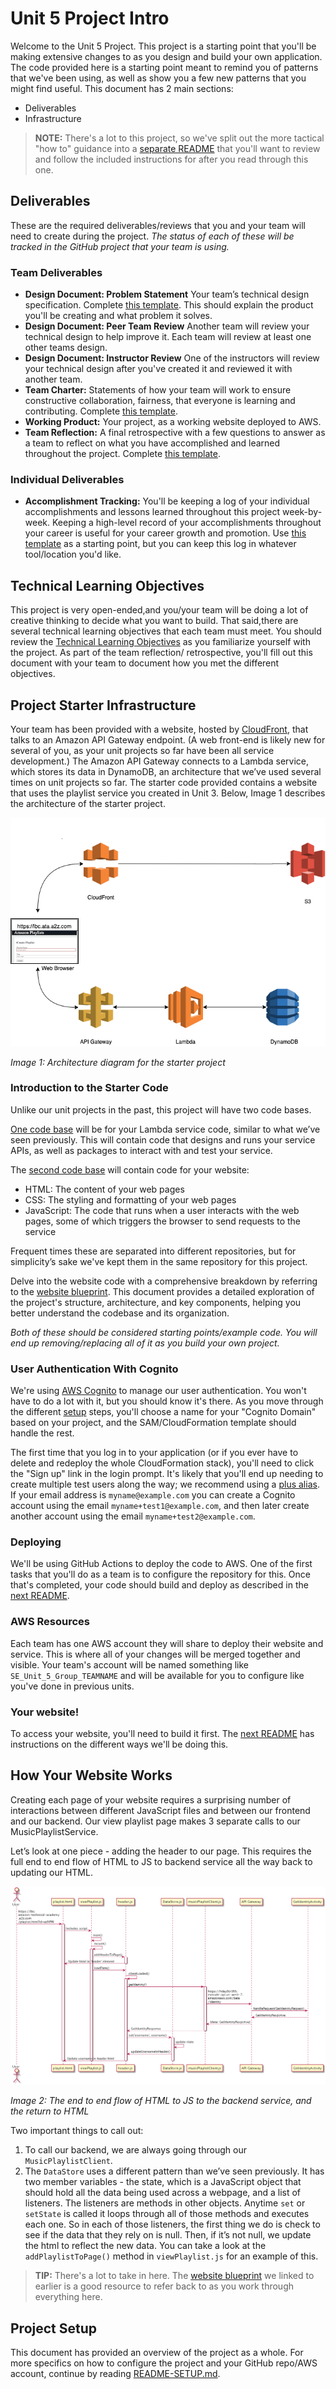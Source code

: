 # Unit 5 Project Intro

Welcome to the Unit 5 Project. This project is a starting point that you'll be making extensive changes to as you design and build your own application. The code provided here is a starting point meant to remind you of patterns that we've been using, as well as show you a few new patterns that you might find useful. This document has 2 main sections:

- Deliverables
- Infrastructure

> **NOTE:** There's a lot to this project, so we've split out the more tactical "how to" guidance into a [separate README](./README-SETUP.md) that you'll want to review and follow the included instructions for after you read through this one.

## Deliverables

These are the required deliverables/reviews that you and your team will need to create during the project. _The status of each of these will be tracked in the GitHub project that your team is using._

### Team Deliverables

* **Design Document: Problem Statement** Your team’s technical design specification. Complete [this template](resources/design-document.md). This should explain the product you'll be creating and what problem it solves.
* **Design Document: Peer Team Review** Another team will review your technical design to help improve it. Each team will review at least one other teams design.
* **Design Document: Instructor Review** One of the instructors will review your technical design after you've created it and reviewed it with another team.
* **Team Charter:** Statements of how your team will work to ensure constructive collaboration, fairness, that everyone is learning and contributing. Complete [this template](resources/team-charter.md).
* **Working Product:** Your project, as a working website deployed to AWS.
* **Team Reflection:** A final retrospective with a few questions to answer as a team to reflect on what you have accomplished and learned throughout the project. Complete [this template](resources/team-reflection.md).

### Individual Deliverables

* **Accomplishment Tracking:** You'll be keeping a log of your individual accomplishments and lessons learned throughout this project week-by-week. Keeping a high-level record of your accomplishments throughout your career is useful for your career growth and promotion. Use [this template](resources/individual-accomplishments-template.md) as a starting point, but you can keep this log in whatever tool/location you'd like.

## Technical Learning Objectives

This project is very open-ended,and you/your team will be doing a lot of creative thinking
to decide what you want to build.
That said,there are several technical learning objectives that each team must meet.
You should review the [Technical Learning Objectives](./resources/technical-objectives.md)
as you familiarize yourself with the project.
As part of the team reflection/ retrospective, you'll fill out this document with your team
to document how you met the different objectives.

## Project Starter Infrastructure

Your team has been provided with a website, hosted by [CloudFront](https://aws.amazon.com/cloudfront/), that talks to an Amazon API Gateway endpoint. (A web front-end is likely new for several of you, as your unit projects so far have been all service development.) The Amazon API Gateway connects to a Lambda service, which stores its data in DynamoDB, an architecture that we’ve used several times on unit projects so far. The starter code provided contains a website that uses the playlist service you created in Unit 3. Below, Image 1 describes the architecture of the starter project.

![Image 1: The architecture of your starter project](resources/images/architecture_diagram.png)

*Image 1: Architecture diagram for the starter project*

### Introduction to the Starter Code

Unlike our unit projects in the past, this project will have two code bases.

[One code base](./MusicPlaylistServiceLambda) will be for your Lambda service code, similar to what we’ve seen previously. This will contain code that designs and runs your service APIs, as well as packages to interact with and test your service.

The [second code base](./web) will contain code for your website:

* HTML: The content of your web pages
* CSS: The styling and formatting of your web pages
* JavaScript: The code that runs when a user interacts with the web pages, some of which triggers the browser to send requests to the service

Frequent times these are separated into different repositories, 
but for simplicity’s sake we've kept them in the same repository for this project.

Delve into the website code with a comprehensive breakdown by referring to the [website blueprint](./web/docs/blueprint.md). This document provides a detailed exploration of the project's structure, architecture, and key components, helping you better understand the codebase and its organization.

_Both of these should be considered starting points/example code. You will end up removing/replacing all of it as you build your own project._

### User Authentication With Cognito

We're using [AWS Cognito](https://aws.amazon.com/cognito/) to manage our user authentication.
You won't have to do a lot with it, but you should know it's there.
As you move through the different [setup](README-SETUP.md) steps,
you'll choose a name for your "Cognito Domain" based on your project,
and the SAM/CloudFormation template should handle the rest.

The first time that you log in to your application
(or if you ever have to delete and redeploy the whole CloudFormation stack), you'll need to click the "Sign up"
link in the login prompt.
It's likely that you'll end up needing to create multiple test users along the way;
we recommend using a [plus alias](https://gmail.googleblog.com/2008/03/2-hidden-ways-to-get-more-from-your.html).
If your email address is `myname@example.com` you can create a Cognito account
using the email `myname+test1@example.com`,
and then later create another account using the email `myname+test2@example.com`.

### Deploying

We'll be using GitHub Actions to deploy the code to AWS. One of the first tasks that you'll do as a team is to configure the repository for this. Once that's completed, your code should build and deploy as described in the [next README](./README-SETUP.md).

### AWS Resources

Each team has one AWS account they will share to deploy their website and service. This is where all of your changes will be merged together and visible. Your team's account will be named something like `SE_Unit_5_Group_TEAMNAME` and will be available for you to configure like you've done in previous units.

### Your website!

To access your website, you'll need to build it first. The [next README](./README-SETUP.md) has instructions on the different ways we'll be doing this.

## How Your Website Works

Creating each page of your website requires a surprising number of interactions between different JavaScript files and between our frontend and our backend. Our view playlist page makes 3 separate calls to our MusicPlaylistService.

Let’s look at one piece - adding the header to our page. This requires the full end to end flow of HTML to JS to backend service all the way back to updating our HTML.

![Image 2: The end to end flow of HTML to JS to the backend service, and the return to HTML.](resources/images/sequence_diagram.png)

*Image 2: The end to end flow of HTML to JS to the backend service, and the return to HTML*

Two important things to call out:
1. To call our backend, we are always going through our `MusicPlaylistClient`.
2. The `DataStore` uses a different pattern than we’ve seen previously. It has two member variables - the state, which is a JavaScript object that should hold all the data being used across a webpage, and a list of listeners. The listeners are methods in other objects. Anytime `set` or `setState` is called it loops through all of those methods and executes each one. So in each of those listeners, the first thing we do is check to see if the data that they rely on is null. Then, if it’s not null, we update the html to reflect the new data. You can take a look at the `addPlaylistToPage()` method in `viewPlaylist.js` for an example of this.

> **TIP:** There's a lot to take in here. The [website blueprint](web/docs/blueprint.md) we linked to earlier is a good resource to refer back to as you work through everything here.

## Project Setup

This document has provided an overview of the project as a whole. For more specifics on how to configure the project and your GitHub repo/AWS account, continue by reading [README-SETUP.md](./README-SETUP.md).

